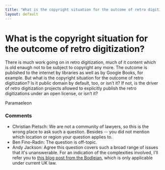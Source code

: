 ```yaml
---
title: "What is the copyright situation for the outcome of retro digitization?"
layout: default
---
```

What is the copyright situation for the outcome of retro digitization?
=====================
There is much work going on in retro digitization, much of it content
which is old enaugh not to be subject to copyright any more. The outcome
is published to the internet by libraries as well as by Google Books,
for example. But what is the copyright situation for the outcome of
retro digitization? Is it public domain by default, too, or isn’t it? If
not, is the driver of retro digitization projects allowed to explicitly
publish the retro digitizations under an open license, or isn’t it?

Paramaeleon

### Comments ###
* Christian Pietsch: We are not a community of lawyers, so this is the wrong place to ask
such a question. Besides -- you did not mention which location or region
your question applies to.
* Ben Fino-Radin: The question is off-topic.
* Andy Jackson: Agree this question covers such a broad range of issues that it's
unanswerable. For an indication of the complexities involved, I'll refer
you to [this blog post from the
Bodleian](http://bdlssblog.bodleian.ox.ac.uk/archives/197), which is
only applicable under current UK law.


